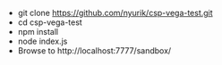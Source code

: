 * git clone https://github.com/nyurik/csp-vega-test.git
 * cd csp-vega-test
 * npm install
 * node index.js
 * Browse to   http://localhost:7777/sandbox/
